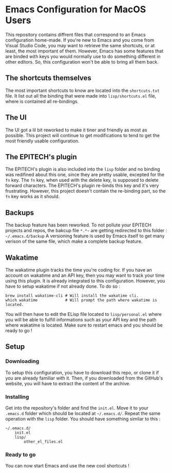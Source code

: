 # Emacs Configuration for MacOS Users
This repository contains diffrent files that correspond to an Emacs configuration home-made. If you're new to Emacs and you come from Visual Studio Code, you may want to retrieve the same shortcuts, or at least, the most important of them. However, Emacs has some features that are binded with keys you would normally use to do something different in other editors. So, this configuration won't be able to bring all them back.

## The shortcuts themselves
The most important shortcuts to know are located into the `shortcuts.txt` file. It list out all the binding that were made into `lisp/shortcuts.el` file, where is contained all re-bindings.

## The UI
The UI got a lil bit reworked to make it tiner and friendly as most as possible. This project will continue to get modifications to tend to get the most friendly usable configuration.

## The EPITECH's plugin
The EPITECH's plugin is also included into the `lisp` folder and no binding was redifined about this one, since they are pretty usable, excepted for the `fn` key. The `fn` key, when used with the delete key, is supposed to delete forward characters. The EPITECH's plugin re-binds this key and it's very frustrating. However, this project doesn't contain the re-binding part, so the `fn` key works as it should.

## Backups
The backup feature has been reworked. To not pollute your EPITECH projects and repos, the bakcup file `*.*~` are getting redirected to this folder : `~/.emacs.d/backup`
A versioning feature is used by Emacs itself to get many verison of the same file, which make a complete backup feature.

## Wakatime
The wakatime plugin tracks the time you're coding for. If you have an account on wakatime and an API key, then you may want to track your time using this plugin. It is already integrated to this configuration. However, you have to setup wakatime if not already done. To do so :
```console
brew install wakatime-cli # Will install the wakatime cli.
which wakatime            # Will prompt the path where wakatime is located.
```
You will then have to edit the ELisp file located to `lisp/personal.el` where you will be able to fulfill informations such as your API key and the path where wakatime is located. Make sure to restart emacs and you should be ready to go !

## Setup
### Downloading
To setup this configuration, you have to download this repo, or clone it if you are already familiar with it. Then, if you downloaded from the GitHub's website, you will have to extract the content of the archive.

### Installing
Get into the repository's folder and find the `init.el`. Move it to your `.emacs.d` folder which should be located at `~/.emacs.d/`. Repeat the same operation with the `lisp` folder. You should have something similar to this :
```
~/.emacs.d/
    init.el
    lisp/
        other_el_files.el
```

### Ready to go
You can now start Emacs and use the new cool shortcuts !
